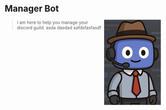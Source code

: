 # Manager Bot 
> <img src="managerbot.png" align="right">
> I am here to help you manage your discord guild. 
> asda
> dasdad
> safdsfasfasdf